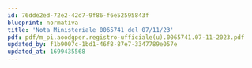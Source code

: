 ```yaml
---
id: 76dde2ed-72e2-42d7-9f86-f6e52595843f
blueprint: normativa
title: 'Nota Ministeriale 0065741 del 07/11/23'
pdf: pdf/m_pi.aoodgper.registro-ufficiale(u).0065741.07-11-2023.pdf
updated_by: f1b9007c-1bd1-46f8-87e7-3347789e057e
updated_at: 1699435568
---
```

